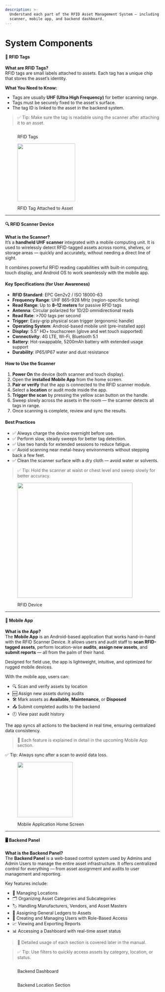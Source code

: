 ```yaml
---
description: >-
  Understand each part of the RFID Asset Management System — including the tags,
  scanner, mobile app, and backend dashboard.
---
```


# System Components

#### 🔖 RFID Tags

**What are RFID Tags?**\
RFID tags are small labels attached to assets. Each tag has a unique chip that stores the asset’s identity.

**What You Need to Know:**

* Tags are usually **UHF (Ultra High Frequency)** for better scanning range.
* Tags must be securely fixed to the asset's surface.
* The tag ID is linked to the asset in the backend system.

> ✅ Tip: Make sure the tag is readable using the scanner after attaching it to an asset.

<figure><img src="/gitbook-assets/image (1) (1).png" alt=""><figcaption><p>RFID Tags</p></figcaption></figure>

<figure><img src="/gitbook-assets/image (2).png" alt="" width="188"><figcaption><p>RFID Tag Attached to Asset</p></figcaption></figure>

***

#### 🔍 RFID Scanner Device

**What is the Scanner?**\
It’s a **handheld UHF scanner** integrated with a mobile computing unit. It is used to wirelessly detect RFID-tagged assets across rooms, shelves, or storage areas — quickly and accurately, without needing a direct line of sight.

It combines powerful RFID reading capabilities with built-in computing, touch display, and Android OS to work seamlessly with the mobile app.

#### Key Specifications (for User Awareness)

* **RFID Standard**: EPC Gen2v2 / ISO 18000-63
* **Frequency Range**: UHF 865–928 MHz (region-specific tuning)
* **Read Range**: Up to **8–12 meters** for passive RFID tags
* **Antenna**: Circular polarized for 1D/2D omnidirectional reads
* **Read Rate**: >700 tags per second
* **Trigger**: Easy-grip physical scan trigger (ergonomic handle)
* **Operating System**: Android-based mobile unit (pre-installed app)
* **Display**: 5.5” HD+ touchscreen (glove and wet touch supported)
* **Connectivity**: 4G LTE, Wi-Fi, Bluetooth 5.1
* **Battery**: Hot-swappable, 5200mAh battery with extended usage support
* **Durability**: IP65/IP67 water and dust resistance

#### How to Use the Scanner

1. **Power On** the device (both scanner and touch display).
2. Open the **installed Mobile App** from the home screen.
3. **Pair or verify** that the app is connected to the RFID scanner module.
4. Select a **location** or audit mode inside the app.
5. **Trigger the scan** by pressing the yellow scan button on the handle.
6. Sweep slowly across the assets in the room — the scanner detects all tags in range.
7. Once scanning is complete, review and sync the results.

#### Best Practices

* ✅ Always charge the device overnight before use.
* ✅ Perform slow, steady sweeps for better tag detection.
* ✅ Use two hands for extended sessions to reduce fatigue.
* ✅ Avoid scanning near metal-heavy environments without stepping back a few feet.
* ✅ Clean the scanner surface with a dry cloth — avoid water or solvents.

> ✅ Tip: Hold the scanner at waist or chest level and sweep slowly for better accuracy.

<figure><img src="/gitbook-assets/image (3).png" alt="" width="375"><figcaption><p>RFID Device </p></figcaption></figure>

***

#### 📱 Mobile App

**What is the App?**\
The **Mobile App** is an Android-based application that works hand-in-hand with the RFID Scanner Device. It allows users and audit staff to **scan RFID-tagged assets**, perform location-wise **audits**, **assign new assets**, and **submit reports** — all from the palm of their hand.

Designed for field use, the app is lightweight, intuitive, and optimized for rugged mobile devices.

With the mobile app, users can:

* 🔍 Scan and verify assets by location
* 🆕 Assign new assets during audits
* 🛠 Mark assets as **Available**, **Maintenance**, or **Disposed**
* 📤 Submit completed audits to the backend
* 🕘 View past audit history

The app syncs all actions to the backend in real time, ensuring centralized data consistency.

> 📌 Each feature is explained in detail in the upcoming Mobile App section.

✅ Tip: Always sync after a scan to avoid data loss.

<figure><img src="/gitbook-assets/image(2).png" alt="" width="180"><figcaption><p>Mobile Application Home Screen</p></figcaption></figure>

***

#### 🖥 Backend Panel

**What is the Backend Panel?**\
The **Backend Panel** is a web-based control system used by Admins and Admin Users to manage the entire asset infrastructure. It offers centralized control for everything — from asset assignment and audits to user management and reporting.

Key features include:

* 📍 Managing Locations
* 🗂 Organizing Asset Categories and Subcategories
* 🏷 Handling Manufacturers, Vendors, and Asset Masters
* 📘 Assigning General Ledgers to Assets
* 👥 Creating and Managing Users with Role-Based Access
* 📈 Viewing and Exporting Reports
* 📊 Accessing a Dashboard with real-time asset status

> 📌 Detailed usage of each section is covered later in the manual.

> ✅ Tip: Use filters to quickly access assets by category, location, or status.

<figure><img src="/gitbook-assets/Screen Shot 2025-05-07 at 2.53.53 PM.png" alt=""><figcaption><p>Backend Dashboard</p></figcaption></figure>

<figure><img src="/gitbook-assets/Screen Shot 2025-05-07 at 3.02.55 PM.png" alt=""><figcaption><p>Backend Location Section</p></figcaption></figure>
